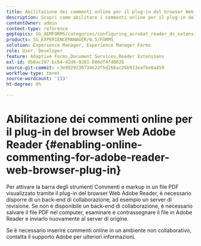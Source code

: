 ```yaml
---
title: Abilitazione dei commenti online per il plug-in del browser Web Adobe Reader
description: Scopri come abilitare i commenti online per il plug-in del browser web Adobe Reader.
contentOwner: admin
content-type: reference
geptopics: SG_AEMFORMS/categories/configuring_acrobat_reader_dc_extensions
products: SG_EXPERIENCEMANAGER/6.5/FORMS
solution: Experience Manager, Experience Manager Forms
role: User, Developer
feature: Adaptive Forms,Document Services,Reader Extensions
exl-id: db0ac287-bc64-42d6-9201-886df4fd002b
source-git-commit: c3e9029236734e22f5d266ac26b923eafbe0a459
workflow-type: tm+mt
source-wordcount: '113'
ht-degree: 0%

---
```


# Abilitazione dei commenti online per il plug-in del browser Web Adobe Reader {#enabling-online-commenting-for-adobe-reader-web-browser-plug-in}

Per attivare la barra degli strumenti Commenti e markup in un file PDF visualizzato tramite il plug-in del browser Web Adobe Reader, è necessario disporre di un back-end di collaborazione, ad esempio un server di revisione. Se non è disponibile un back-end di collaborazione, è necessario salvare il file PDF nel computer, esaminare e contrassegnare il file in Adobe Reader e inviarlo nuovamente al server di origine.

Se è necessario inserire commenti online in un ambiente non collaborativo, contatta il supporto Adobe per ulteriori informazioni.
